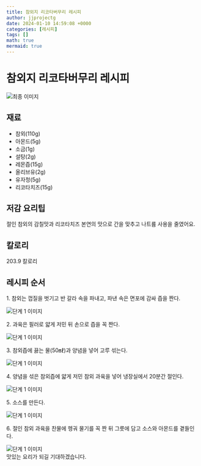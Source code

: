 ```yaml
---
title: 참외지 리코타버무리 레시피
author: jjprojectg
date: 2024-01-10 14:59:08 +0000
categories: [레시피]
tags: []
math: true
mermaid: true
---
```

<meta name="og:type" content="website"/>
<meta charset="UTF-8"/>
<div class="header">
  <h1>참외지 리코타버무리 레시피</h1>
</div>

<div class="container my-4">
  <div class="row">
    <div class="col-12 col-md-6">
      <div class="recipe-image">
        <img src="http://www.foodsafetykorea.go.kr/uploadimg/20221208/20221208044333_1670485413793.jpg" class="step-image" alt="최종 이미지"/>
      </div>
    </div>
    <div class="col-12 col-md-6">
      <div class="ingredients">
        <h2>재료</h2>
        <ul class="card">
          <li> 참외(110g) </li>
          <li>  아몬드(5g) </li>
          <li>  소금(1g) </li>
          <li>  설탕(2g) </li>
          <li>  레몬즙(15g) </li>
          <li>  올리브유(2g) </li>
          <li>  유자청(5g) </li>
          <li>  리코타치즈(15g) </li>
</ul>
      </div>
    </div>
    <div class="col-12 col-md-6">
      <div class="ingredients">
        <h2>저감 요리팁</h2>
        <div class="card"> 
          <p>
            절인 참외의 감칠맛과 리코타치즈 본연의 맛으로 간을 맞추고 나트륨 사용을 줄였어요.
          </p>
        </div>
      </div>
      <div class="ingredients">
        <h2>칼로리</h2>
        <div class="card"> 
          <p>
            203.9 칼로리
          </p>
        </div>
      </div>
    </div>
  </div>

  <h2 class="my-4">레시피 순서</h2>
  <div class="card recipe-card">
    <div class="card-body recipe-step">
      <p class="card-text step-description">1. 참외는 껍질을 벗기고 반 갈라 속을 파내고, 파낸 속은 면포에 감싸 즙을 짠다.</p>
      <img src="http://www.foodsafetykorea.go.kr/uploadimg/20210310/20210310015822_1615352302189.jpg" alt="단계 1 이미지" class="step-image"/>
    </div>
  </div>
  <div class="card recipe-card">
    <div class="card-body recipe-step">
      <p class="card-text step-description">2. 과육은 필러로 얇게 저민 뒤 손으로 즙을 꼭 짠다.</p>
      <img src="http://www.foodsafetykorea.go.kr/uploadimg/20210310/20210310015835_1615352315522.jpg" alt="단계 1 이미지" class="step-image"/>
    </div>
  </div>
  <div class="card recipe-card">
    <div class="card-body recipe-step">
      <p class="card-text step-description">3. 참외즙에 끓는 물(50㎖)과 양념을 넣어 고루 섞는다.</p>
      <img src="http://www.foodsafetykorea.go.kr/uploadimg/20210310/20210310015849_1615352329829.jpg" alt="단계 1 이미지" class="step-image"/>
    </div>
  </div>
  <div class="card recipe-card">
    <div class="card-body recipe-step">
      <p class="card-text step-description">4. 양념을 섞은 참외즙에 얇게 저민 참외 과육을 넣어 냉장실에서 20분간 절인다.</p>
      <img src="http://www.foodsafetykorea.go.kr/uploadimg/20210310/20210310015904_1615352344759.jpg" alt="단계 1 이미지" class="step-image"/>
    </div>
  </div>
  <div class="card recipe-card">
    <div class="card-body recipe-step">
      <p class="card-text step-description">5. 소스를 만든다.</p>
      <img src="http://www.foodsafetykorea.go.kr/uploadimg/20210310/20210310015919_1615352359018.jpg" alt="단계 1 이미지" class="step-image"/>
    </div>
  </div>
  <div class="card recipe-card">
    <div class="card-body recipe-step">
      <p class="card-text step-description">6. 절인 참외 과육을 찬물에 헹궈 물기를 꼭 짠 뒤 그릇에 담고 소스와 아몬드를 곁들인다.</p>
      <img src="http://www.foodsafetykorea.go.kr/uploadimg/20210310/20210310015935_1615352375167.jpg" alt="단계 1 이미지" class="step-image"/>
    </div>
  </div>

</div>
맛있는 요리가 되길 기대하겠습니다.
